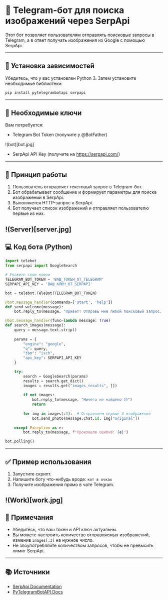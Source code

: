 # 📸 Telegram-бот для поиска изображений через SerpApi

Этот бот позволяет пользователям отправлять поисковые запросы в Telegram, а в ответ получать изображения из Google с помощью SerpApi.

---

## 🔧 Установка зависимостей

Убедитесь, что у вас установлен Python 3. Затем установите необходимые библиотеки:

```bash
pip install pytelegrambotapi serpapi
```

---

## 🔑 Необходимые ключи

Вам потребуется:
- Telegram Bot Token (получите у @BotFather)
  
!(bot)[bot.jpg]

- SerpApi API Key (получите на https://serpapi.com/)

---

## 🧠 Принцип работы

1. Пользователь отправляет текстовый запрос в Telegram-бот.
2. Бот обрабатывает сообщение и формирует параметры для поиска изображений в SerpApi.
3. Выполняется HTTP-запрос к SerpApi.
4. Бот получает список изображений и отправляет пользователю первые из них.
   
!(Server)[server.jpg]
---

## 💻 Код бота (Python)

```python
import telebot
from serpapi import GoogleSearch

# Укажите свои ключи
TELEGRAM_BOT_TOKEN = 'ВАШ_ТОКЕН_ОТ_TELEGRAM'
SERPAPI_API_KEY = 'ВАШ_КЛЮЧ_ОТ_SERPAPI'

bot = telebot.TeleBot(TELEGRAM_BOT_TOKEN)

@bot.message_handler(commands=['start', 'help'])
def send_welcome(message):
    bot.reply_to(message, "Привет! Отправь мне любой поисковый запрос, и я найду картинки!")

@bot.message_handler(func=lambda message: True)
def search_images(message):
    query = message.text.strip()
    
    params = {
        "engine": "google",
        "q": query,
        "tbm": "isch",
        "api_key": SERPAPI_API_KEY
    }

    try:
        search = GoogleSearch(params)
        results = search.get_dict()
        images = results.get("images_results", [])
        
        if not images:
            bot.reply_to(message, "Ничего не найдено 😢")
            return
        
        for img in images[:3]:  # Отправляем первые 3 изображения
            bot.send_photo(message.chat.id, img["original"])
    
    except Exception as e:
        bot.reply_to(message, f"Произошла ошибка: {e}")

bot.polling()
```

---

## ✅ Пример использования

1. Запустите скрипт.
2. Напишите боту что-нибудь вроде: `кот в очках`
3. Получите изображения прямо в чате Telegram.
   
!(Work)[work.jpg]
---

## 📌 Примечания

- Убедитесь, что ваш токен и API ключ актуальны.
- Вы можете настроить количество отправляемых изображений, изменив `images[:3]` на нужное число.
- Не злоупотребляйте количеством запросов, чтобы не превысить лимит SerpApi.

---

## 📚 Источники

- [SerpApi Documentation](https://serpapi.com/)
- [PyTelegramBotAPI Docs](https://github.com/eternnoir/pyTelegramBotAPI)
